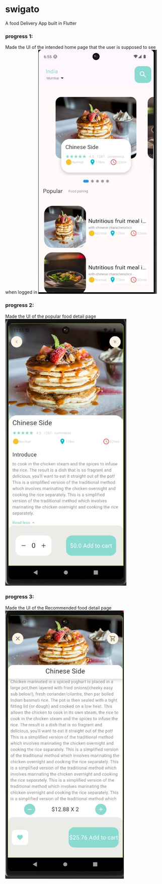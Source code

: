 # swigato

A food Delivery App built in Flutter

### progress 1:

Made the UI of the intended home page that the user is supposed to see when logged in
![image of the currently intended home page](/progress/update1.JPG "Home page")

### progress 2:

Made the UI of the popular food detail page
![image of the popular food detail page](/progress/update2.JPG "Popular Food Detail Page")

### progress 3:

Made the UI of the Recommended food detail page
![image of the Recommended food detail page](/progress/update3.JPG "Recommended Food Detail Page")
